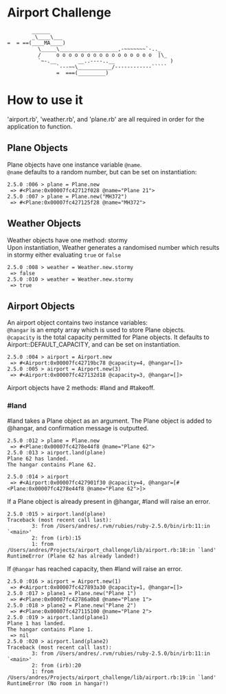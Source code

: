 Airport Challenge
=================

```
        ______
        _\____\___
=  = ==(____MA____)
          \_____\___________________,-~~~~~~~`-.._
          /     o o o o o o o o o o o o o o o o  |\_
          `~-.__       __..----..__                  )
                `---~~\___________/------------`````
                =  ===(_________)

```

# How to use it

'airport.rb', 'weather.rb', and 'plane.rb' are all required in order for the application to function.


## Plane Objects

Plane objects have one instance variable `@name`. <br/>
`@name` defaults to a random number, but can be set on instantiation:

```
2.5.0 :006 > plane = Plane.new
 => #<Plane:0x00007fc42712f028 @name="Plane 21">
2.5.0 :007 > plane = Plane.new("MH372")
 => #<Plane:0x00007fc427125f28 @name="MH372">
 ```

## Weather Objects

Weather objects have one method: stormy <br/>
Upon instantiation, Weather generates a randomised number which results in stormy either evaluating `true` or `false`

```
2.5.0 :008 > weather = Weather.new.stormy
 => false
2.5.0 :010 > weather = Weather.new.stormy
 => true
```

## Airport Objects

An airport object contains two instance variables: <br/>
`@hangar` is an empty array which is used to store Plane objects. <br/>
`@capacity` is the total capacity permitted for Plane objects. It defaults to Airport::DEFAULT_CAPACITY, and can be set on instantiation.

```
2.5.0 :004 > airport = Airport.new
 => #<Airport:0x00007fc42719bc78 @capacity=4, @hangar=[]>
2.5.0 :005 > airport = Airport.new(3)
 => #<Airport:0x00007fc427132d18 @capacity=3, @hangar=[]>
```

Airport objects have 2 methods: #land and #takeoff. <br/>

### #land

#land takes a Plane object as an argument. The Plane object is added to @hangar, and confirmation message is outputted.

```
2.5.0 :012 > plane = Plane.new
 => #<Plane:0x00007fc4278e44f8 @name="Plane 62">
2.5.0 :013 > airport.land(plane)
Plane 62 has landed.
The hangar contains Plane 62.

2.5.0 :014 > airport
 => #<Airport:0x00007fc427901f30 @capacity=4, @hangar=[#<Plane:0x00007fc4278e44f8 @name="Plane 62">]>
```

If a Plane object is already present in @hangar, #land will raise an error.

```
2.5.0 :015 > airport.land(plane)
Traceback (most recent call last):
        3: from /Users/andres/.rvm/rubies/ruby-2.5.0/bin/irb:11:in `<main>'
        2: from (irb):15
        1: from /Users/andres/Projects/airport_challenge/lib/airport.rb:18:in `land'
RuntimeError (Plane 62 has already landed!)
```

If `@hangar` has reached capacity, then #land will raise an error.

```
2.5.0 :016 > airport = Airport.new(1)
 => #<Airport:0x00007fc427893a30 @capacity=1, @hangar=[]>
2.5.0 :017 > plane1 = Plane.new("Plane 1")
 => #<Plane:0x00007fc42786a0b8 @name="Plane 1">
2.5.0 :018 > plane2 = Plane.new("Plane 2")
 => #<Plane:0x00007fc427115100 @name="Plane 2">
2.5.0 :019 > airport.land(plane1)
Plane 1 has landed.
The hangar contains Plane 1.
 => nil
2.5.0 :020 > airport.land(plane2)
Traceback (most recent call last):
        3: from /Users/andres/.rvm/rubies/ruby-2.5.0/bin/irb:11:in `<main>'
        2: from (irb):20
        1: from /Users/andres/Projects/airport_challenge/lib/airport.rb:19:in `land'
RuntimeError (No room in hangar!)
```
